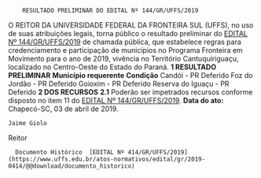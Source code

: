         RESULTADO PRELIMINAR DO EDITAL Nº 144/GR/UFFS/2019  

 O REITOR DA UNIVERSIDADE FEDERAL DA FRONTEIRA SUL (UFFS), no uso de suas atribuições legais, torna público o resultado preliminar do [EDITAL Nº 144/GR/UFFS/2019](https://www.uffs.edu.br/atos-normativos/edital/gr/2019-0144) de chamada pública, que estabelece regras para credenciamento e participação de municípios no Programa Fronteira em Movimento para o ano de 2019, vivência no Território Cantuquiriguaçu, localizado no Centro-Oeste do Estado do Paraná.  **1 RESULTADO PRELIMINAR**     **Município requerente**   **Condição**     Candói - PR   Deferido     Foz do Jordão - PR   Deferido     Goioxim - PR   Deferido     Reserva do Iguaçu - PR   Deferido      **2 DOS RECURSOS** **2.1**  Poderão ser impetrados recursos conforme disposto no item 11 do [EDITAL Nº 144/GR/UFFS/2019](https://www.uffs.edu.br/atos-normativos/edital/gr/2019-0144).      **Data do ato:** Chapecó-SC, 03 de abril de 2019.   
 

    Jaime Giolo   
 Reitor 

      Documento Histórico  [EDITAL Nº 414/GR/UFFS/2019](https://www.uffs.edu.br/atos-normativos/edital/gr/2019-0414/@@download/documento_historico)     
      